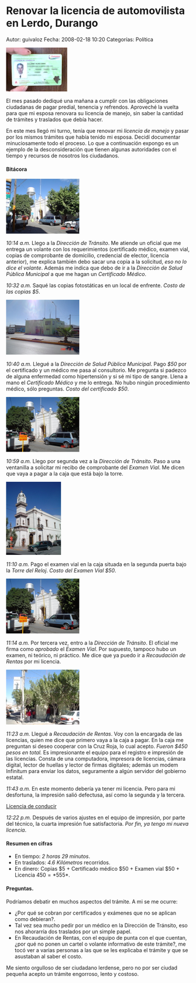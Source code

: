 Renovar la licencia de automovilista en Lerdo, Durango
======================================================

Autor: guivaloz
Fecha: 2008-02-18 10:20
Categorías: Política

![Licencia de conducir](licencia-automovilista/00-licencia-de-automovilista-small.jpg)

El mes pasado dediqué una mañana a cumplir con las obligaciones ciudadanas de pagar predial, tenencia y refrendos. Aproveché la vuelta para que mi esposa renovara su licencia de manejo, sin saber la cantidad de trámites y traslados que debía hacer.

En este mes llegó mi turno, tenía que renovar mi *licencia de manejo* y pasar por los mismos trámites que había tenido mi esposa. Decidí documentar minuciosamente todo el proceso. Lo que a continuación expongo es un ejemplo de la desconsideración que tienen algunas autoridades con el tiempo y recursos de nosotros los ciudadanos.

<!-- break -->

#### Bitácora

![Dirección de Tránsito de Lerdo](licencia-automovilista/01-direccion-transito-lerdo-durango-small.jpg)

*10:14 a.m.* Llego a la *Dirección de Tránsito*. Me atiende un oficial que me entrega un volante con los requerimientos (certificado médico, examen vial, copias de comprobante de domicilio, credencial de elector, licencia anterior), me explica también debo sacar una copia a la solicitud, _eso no lo dice el volante_. Además me indica que debo de ir a la *Dirección de Salud Pública Municipal* a que me hagan un *Certificado Médico*.

*10:32 a.m.* Saqué las copias fotostáticas en un local de enfrente. *Costo de las copias $5*.

![Dirección de Salud Pública Municipal de Lerdo](licencia-automovilista/02-direccion-salud-publica-municipal-lerdo-durango-small.jpg)

*10:40 a.m.* Llegué a la *Dirección de Salud Pública Municipal*. Pago *$50* por el certificado y un médico me pasa al consultorio. Me pregunta si padezco de alguna enfermedad como hipertensión y si sé mi tipo de sangre. Llena a mano el *Certificado Médico* y me lo entrega. No hubo ningún procedimiento médico, sólo preguntas. *Costo del certificado $50*.

![Dirección de Tránsito de Lerdo](licencia-automovilista/03-direccion-transito-lerdo-durango-small.jpg)

*10:59 a.m.* Llego por segunda vez a la *Dirección de Tránsito*. Paso a una ventanilla a solicitar mi recibo de comprobante del *Examen Vial*. Me dicen que vaya a pagar a la caja que está bajo la torre.

![Torre del Reloj de Lerdo](licencia-automovilista/04-torre-del-reloj-lerdo-durango-small.jpg)

*11:10 a.m.* Pago el examen vial en la caja situada en la segunda puerta bajo la *Torre del Reloj*. *Costo del Examen Vial $50*.

![Dirección de Tránsito de Lerdo](licencia-automovilista/03-direccion-transito-lerdo-durango-small.jpg)

*11:14 a.m.* Por tercera vez, entro a la *Dirección de Tránsito*. El oficial me firma como *aprobado* el *Examen Vial*. Por supuesto, tampoco hubo un examen, ni teórico, ni práctico. Me dice que ya puedo ir a *Recaudación de Rentas* por mi licencia.

![Recaudación de Rentas en Lerdo](licencia-automovilista/05-recaudacion-de-rentas-lerdo-durango-small.jpg)

*11:23 a.m.* Llegué a *Recaudación de Rentas*. Voy con la encargada de las licencias, quien me dice que primero vaya a la caja a pagar. En la caja me preguntan si deseo cooperar con la Cruz Roja, lo cual acepto. *Fueron $450 pesos en total.* Es impresionante el equipo para el registro e impresión de las licencias. Consta de una computadora, impresora de licencias, cámara digital, lector de huellas y lector de firmas digitales; además un modem Infinitum para enviar los datos, seguramente a algún servidor del gobierno estatal.

*11:43 a.m.* En este momento debería ya tener mi licencia. Pero para mi desfortuna, la impresión salió defectusa, así como la segunda y la tercera.

[Licencia de conducir](licencia-automovilista/00-licencia-de-automovilista-small.jpg)

*12:22 p.m.* Después de varios ajustes en el equipo de impresión, por parte del técnico, la cuarta impresión fue satisfactoria. *Por fin, ya tengo mi nueva licencia*.

#### Resumen en cifras

* En tiempo: *2 horas 29 minutos*.
* En traslados: *4.6 Kilómetros* recorridos.
* En dinero: Copias $5 + Certificado médico $50 + Examen vial $50 + Licencia $450 = *$555*.

#### Preguntas.

Podríamos debatir en muchos aspectos del trámite. A mi se me ocurre:

* ¿Por qué se cobran por certificados y exámenes que no se aplican como debieran?.
* Tal vez sea mucho pedir por un médico en la Dirección de Tránsito, eso nos ahorarría dos traslados por un simple papel.
* En Recaudación de Rentas, con el equipo de punta con el que cuentan, ¿por qué no ponen un cartel o volante informativo de este trámite?, me tocó ver a varias personas a las que se les explicaba el trámite y que se asustaban al saber el costo.

Me siento orgulloso de ser ciudadano lerdense, pero no por ser ciudad pequeña acepto un trámite engorroso, lento y costoso.
